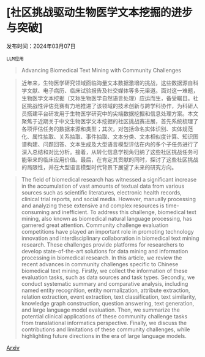 # [社区挑战驱动生物医学文本挖掘的进步与突破]

发布时间：2024年03月07日

`LLM应用`

> Advancing Biomedical Text Mining with Community Challenges

> 近年来，生物医学研究领域面临海量文本数据激增的挑战，这些数据源自科学文献、电子病历、临床试验报告及社交媒体等多元渠道。面对这一难题，生物医学文本挖掘（又称生物医学自然语言处理）应运而生，备受瞩目。社区挑战性评估竞赛有力地推进了该领域的技术创新与跨学科协作，为科研人员搭建平台研发用于生物医学研究中的尖端数据挖掘和信息处理方案。本文聚焦于近期关于中文生物医学文本挖掘的社区挑战赛进展，首先系统梳理了各项评估任务的数据来源和类型；其次，对包括命名实体识别、实体规范化、属性抽取、关系抽取、事件抽取、文本分类、文本相似度计算、知识图谱构建、问题回答、文本生成及大型语言模型评估在内的多个子任务进行了深入总结和对比分析。接着，从转化信息学视角归纳了这些社区挑战任务可能带来的临床应用价值。最后，在肯定其贡献的同时，探讨了这些社区挑战的局限性，并在大型语言模型时代背景下展望了未来的研究方向。

> The field of biomedical research has witnessed a significant increase in the accumulation of vast amounts of textual data from various sources such as scientific literatures, electronic health records, clinical trial reports, and social media. However, manually processing and analyzing these extensive and complex resources is time-consuming and inefficient. To address this challenge, biomedical text mining, also known as biomedical natural language processing, has garnered great attention. Community challenge evaluation competitions have played an important role in promoting technology innovation and interdisciplinary collaboration in biomedical text mining research. These challenges provide platforms for researchers to develop state-of-the-art solutions for data mining and information processing in biomedical research. In this article, we review the recent advances in community challenges specific to Chinese biomedical text mining. Firstly, we collect the information of these evaluation tasks, such as data sources and task types. Secondly, we conduct systematic summary and comparative analysis, including named entity recognition, entity normalization, attribute extraction, relation extraction, event extraction, text classification, text similarity, knowledge graph construction, question answering, text generation, and large language model evaluation. Then, we summarize the potential clinical applications of these community challenge tasks from translational informatics perspective. Finally, we discuss the contributions and limitations of these community challenges, while highlighting future directions in the era of large language models.

[Arxiv](https://arxiv.org/abs/2403.04261)